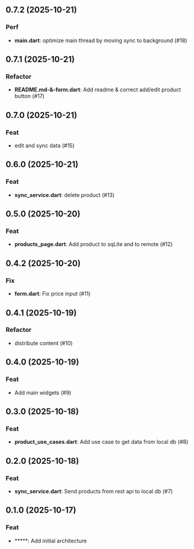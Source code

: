 ## 0.7.2 (2025-10-21)

### Perf

- **main.dart**: optimize main thread by moving sync to background (#18)

## 0.7.1 (2025-10-21)

### Refactor

- **README.md-&-form.dart**: Add readme &  correct add/edit product button (#17)

## 0.7.0 (2025-10-21)

### Feat

- edit and sync data (#15)

## 0.6.0 (2025-10-21)

### Feat

- **sync_service.dart**: delete product (#13)

## 0.5.0 (2025-10-20)

### Feat

- **products_page.dart**: Add product to sqLite and to remote (#12)

## 0.4.2 (2025-10-20)

### Fix

- **form.dart**: Fix price input (#11)

## 0.4.1 (2025-10-19)

### Refactor

- distribute content (#10)

## 0.4.0 (2025-10-19)

### Feat

- Add main widgets (#9)

## 0.3.0 (2025-10-18)

### Feat

- **product_use_cases.dart**: Add use case to get data from local db (#8)

## 0.2.0 (2025-10-18)

### Feat

- **sync_service.dart**: Send products from rest api to local db (#7)

## 0.1.0 (2025-10-17)

### Feat

- *****: Add initial architecture
